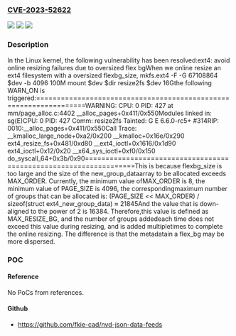 ### [CVE-2023-52622](https://cve.mitre.org/cgi-bin/cvename.cgi?name=CVE-2023-52622)
![](https://img.shields.io/static/v1?label=Product&message=Linux&color=blue)
![](https://img.shields.io/static/v1?label=Version&message=1da177e4c3f4%3C%20cd1f93ca97a9%20&color=brighgreen)
![](https://img.shields.io/static/v1?label=Vulnerability&message=n%2Fa&color=brighgreen)

### Description

In the Linux kernel, the following vulnerability has been resolved:ext4: avoid online resizing failures due to oversized flex bgWhen we online resize an ext4 filesystem with a oversized flexbg_size,     mkfs.ext4 -F -G 67108864 $dev -b 4096 100M     mount $dev $dir     resize2fs $dev 16Gthe following WARN_ON is triggered:==================================================================WARNING: CPU: 0 PID: 427 at mm/page_alloc.c:4402 __alloc_pages+0x411/0x550Modules linked in: sg(E)CPU: 0 PID: 427 Comm: resize2fs Tainted: G  E  6.6.0-rc5+ #314RIP: 0010:__alloc_pages+0x411/0x550Call Trace: <TASK> __kmalloc_large_node+0xa2/0x200 __kmalloc+0x16e/0x290 ext4_resize_fs+0x481/0xd80 __ext4_ioctl+0x1616/0x1d90 ext4_ioctl+0x12/0x20 __x64_sys_ioctl+0xf0/0x150 do_syscall_64+0x3b/0x90==================================================================This is because flexbg_size is too large and the size of the new_group_dataarray to be allocated exceeds MAX_ORDER. Currently, the minimum value ofMAX_ORDER is 8, the minimum value of PAGE_SIZE is 4096, the correspondingmaximum number of groups that can be allocated is: (PAGE_SIZE << MAX_ORDER) / sizeof(struct ext4_new_group_data) ≈ 21845And the value that is down-aligned to the power of 2 is 16384. Therefore,this value is defined as MAX_RESIZE_BG, and the number of groups addedeach time does not exceed this value during resizing, and is added multipletimes to complete the online resizing. The difference is that the metadatain a flex_bg may be more dispersed.

### POC

#### Reference
No PoCs from references.

#### Github
- https://github.com/fkie-cad/nvd-json-data-feeds

